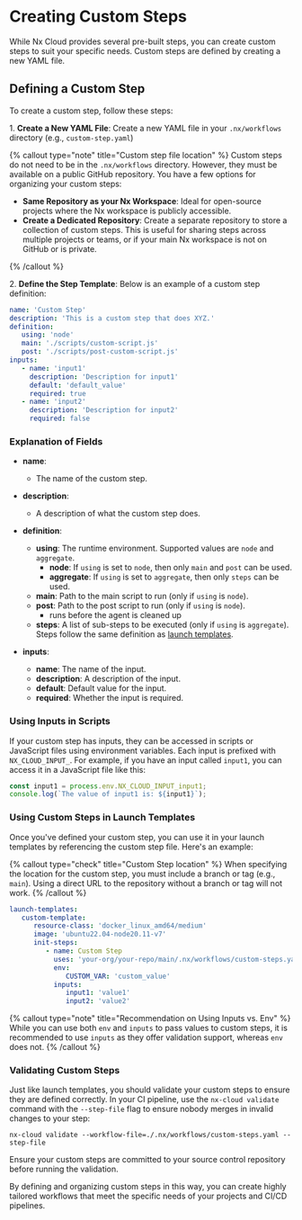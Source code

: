 # Creating Custom Steps

While Nx Cloud provides several pre-built steps, you can create custom steps to suit your specific needs. Custom steps are defined by creating a new YAML file.

## Defining a Custom Step

To create a custom step, follow these steps:

1\. **Create a New YAML File**: Create a new YAML file in your `.nx/workflows` directory (e.g., `custom-step.yaml`)

{% callout type="note" title="Custom step file location" %}
Custom steps do not need to be in the `.nx/workflows` directory. However, they must be available on a public GitHub repository. You have a few options for organizing your custom steps:

-  **Same Repository as your Nx Workspace**: Ideal for open-source projects where the Nx workspace is publicly accessible.
-  **Create a Dedicated Repository**: Create a separate repository to store a collection of custom steps. This is useful for sharing steps across multiple projects or teams, or if your main Nx workspace is not on GitHub or is private.

{% /callout %}

2\. **Define the Step Template**: Below is an example of a custom step definition:

```yaml {% fileName=".nx/workflows/custom-step.yaml" %}
name: 'Custom Step'
description: 'This is a custom step that does XYZ.'
definition:
   using: 'node'
   main: './scripts/custom-script.js'
   post: './scripts/post-custom-script.js'
inputs:
   - name: 'input1'
     description: 'Description for input1'
     default: 'default_value'
     required: true
   - name: 'input2'
     description: 'Description for input2'
     required: false
```

### Explanation of Fields

-  **name**:

   -  The name of the custom step.

-  **description**:

   -  A description of what the custom step does.

-  **definition**:

   -  **using**: The runtime environment. Supported values are `node` and `aggregate`.
      -  **node**: If `using` is set to `node`, then only `main` and `post` can be used.
      -  **aggregate**: If `using` is set to `aggregate`, then only `steps` can be used.
   -  **main**: Path to the main script to run (only if `using` is `node`).
   -  **post**: Path to the post script to run (only if `using` is `node`).
      -  runs before the agent is cleaned up
   -  **steps**: A list of sub-steps to be executed (only if `using` is `aggregate`). Steps follow the same definition as [launch templates](/ci/reference/launch-templates#launch-template-structure).

-  **inputs**:
   -  **name**: The name of the input.
   -  **description**: A description of the input.
   -  **default**: Default value for the input.
   -  **required**: Whether the input is required.

### Using Inputs in Scripts

If your custom step has inputs, they can be accessed in scripts or JavaScript files using environment variables. Each input is prefixed with `NX_CLOUD_INPUT_`. For example, if you have an input called `input1`, you can access it in a JavaScript file like this:

```javascript
const input1 = process.env.NX_CLOUD_INPUT_input1;
console.log(`The value of input1 is: ${input1}`);
```

### Using Custom Steps in Launch Templates

Once you've defined your custom step, you can use it in your launch templates by referencing the custom step file. Here's an example:

{% callout type="check" title="Custom Step location" %}
When specifying the location for the custom step, you must include a branch or tag (e.g., `main`). Using a direct URL to the repository without a branch or tag will not work.
{% /callout %}

```yaml {% fileName=".nx/workflows/agents.yaml" %}
launch-templates:
   custom-template:
      resource-class: 'docker_linux_amd64/medium'
      image: 'ubuntu22.04-node20.11-v7'
      init-steps:
         - name: Custom Step
           uses: 'your-org/your-repo/main/.nx/workflows/custom-steps.yaml'
           env:
              CUSTOM_VAR: 'custom_value'
           inputs:
              input1: 'value1'
              input2: 'value2'
```

{% callout type="note" title="Recommendation on Using Inputs vs. Env" %}
While you can use both `env` and `inputs` to pass values to custom steps, it is recommended to use `inputs` as they offer validation support, whereas `env` does not.
{% /callout %}

### Validating Custom Steps

Just like launch templates, you should validate your custom steps to ensure they are defined correctly. In your CI pipeline, use the `nx-cloud validate` command with the `--step-file` flag to ensure nobody merges in invalid changes to your step:

```shell
nx-cloud validate --workflow-file=./.nx/workflows/custom-steps.yaml --step-file
```

Ensure your custom steps are committed to your source control repository before running the validation.

By defining and organizing custom steps in this way, you can create highly tailored workflows that meet the specific needs of your projects and CI/CD pipelines.
